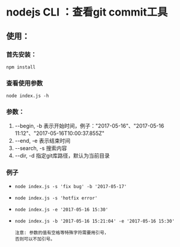 nodejs CLI ：查看git commit工具
===

## 使用：
### 首先安装：
```npm install```

### 查看使用参数
```node index.js -h```

### 参数： 
1. --begin, -b 表示开始时间，例子："2017-05-16"、"2017-05-16 11:12"、"2017-05-16T10:00:37.855Z" 
2. --end, -e 表示结束时间
3. --search, -s 搜索内容
4. --dir, -d 指定git库路径，默认为当前目录

### 例子

* ```node index.js -s 'fix bug' -b '2017-05-17'```
* ```node index.js -s 'hotfix error'```
* ```node index.js -e '2017-05-16 15:30'```
* ```node index.js -b '2017-05-16 15:21:04' -e '2017-05-16 15:30'```


      注意: 参数的值有空格等特殊字符需要用引号，
      否则可以不加引号。
    
